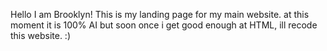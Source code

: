 Hello I am Brooklyn!
This is my landing page for my main website. at this moment it is 100% AI but soon once i get good enough at HTML, ill recode this website. :)

